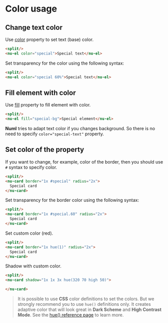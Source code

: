 # Color usage

## Change text color

Use [color](../../reference/attributes/color.md) property to set text (base) color.

```html
<split/>
<nu-el color="special">Special text</nu-el>
```

Set transparency for the color using the following syntax:

```html
<split/>
<nu-el color="special 60%">Special text</nu-el>
```

## Fill element with color

Use [fill](../../reference/attributes/fill.md) property to fill element with color.

```html
<split/>
<nu-el fill="special-bg">Special element</nu-el>
```

**Numl** tries to adapt text color if you changes background. So there is no need to specify `color="special-text"` property.

## Set color of the property

If you want to change, for example, color of the border, then you should use `#` syntax to specify color.

```html
<split/>
<nu-card border="1x #special" radius="2x">
  Special card
</nu-card>
```

Set transparency for the border color using the following syntax:

```html
<split/>
<nu-card border="1x #special.60" radius="2x">
  Special card
</nu-card>
```

Set custom color (red).

```html
<split/>
<nu-card border="1x hue(1)" radius="2x">
  Special card
</nu-card>
```

Shadow with custom color.

```html
<split/>
<nu-card shadow="1x 1x 3x hue(320 70 high 50)">

</nu-card>
```

> It is possible to use **CSS** color definitions to set the colors. But we strongly recommend you to use `hue()` definitions only. It creates adaptive color that will look great in **Dark Scheme** and **High Contrast Mode**. See the [hue() reference page](../../reference/functions/hue.md) to learn more.
